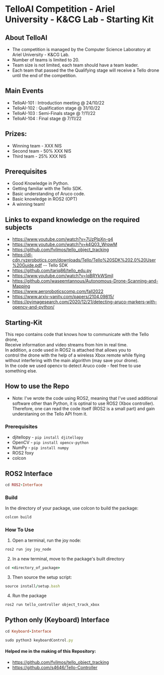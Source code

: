 # TelloAI Competition - Ariel University - K&CG Lab - Starting Kit

## About TelloAI
- The competition is managed by the Computer Science Laboratory at Ariel University - K&CG Lab. <br>
- Number of teams is limited to 20. <br>
- Team size is not limited, each team should have a team leader. <br>
- Each team that passed the the Qualifying stage will receive a Tello drone until the end of the competition. <br>

## Main Events
- TelloAI-101 : Introduction meeting @ 24/10/22 <br>
- TelloAI-102 : Qualification stage @ 31/10/22 <br>
- TelloAI-103 : Semi-Finals stage @ ?/11/22 <br>
- TelloAI-104 : Final stage @ 7/11/22 <br>

## Prizes:
- Winning team - XXX NIS
- Second team - 50% XXX NIS
- Third team - 25% XXX NIS

## Prerequisites
- Good Knowledge in Python.
- Getting familiar with the Tello SDK.
- Basic understanding of Aruco code.
- Basic knowledge in ROS2 (OPT)
- A winning team!

## Links to expand knowledge on the required subjects
- https://www.youtube.com/watch?v=7UzPIpXn-g4
- https://www.youtube.com/watch?v=k4Q03_WrpwM
- https://github.com/fvilmos/tello_object_tracking
- https://dl-cdn.ryzerobotics.com/downloads/Tello/Tello%20SDK%202.0%20User%20Guide.pdf -- Tello SDK
- https://github.com/tariq86/tello_edu.py
- https://www.youtube.com/watch?v=lqBRYkWSmjI
- https://github.com/waseemtannous/Autonomous-Drone-Scanning-and-Mapping
- https://www.aeroroboticscomp.com/fall2022
- https://www.arxiv-vanity.com/papers/2104.09815/
- https://pyimagesearch.com/2020/12/21/detecting-aruco-markers-with-opencv-and-python/


## Starting-Kit
This repo contains code that knows how to communicate with the Tello drone, <br>
Receive information and video streams from him in real time. <br>
In addition, a code used in ROS2 is attached that allows you to <br>
control the drone with the help of a wireless Xbox remote while flying <br> 
without interfering with the main algorithm (may save your drone). <br>
In the code we used opencv to detect Aruco code - feel free to use something else. <br>


## How to use the Repo
  - Note: I've wrote the code using ROS2, meaning that I've used additional software other than Python, 
          it is optinal to use ROS2 (Xbox controller).
          Therefore, one can read the code itself (ROS2 is a small part) and gain understaning on the Tello API from it. <br>
          
  ### Prerequisites
  * djitellopy - `pip install djitellopy`
  * OpenCV - `pip install opencv-python`
  * NumPy - `pip install numpy`
  * ROS2 foxy
  * colcon
  
  ## ROS2 Interface
  
  ```ruby
  cd ROS2-Interface
  ```
  
  ### Build
  In the directory of your package, use colcon to build the package:
  ```ruby
  colcon build
  ```
  ### How To Use
  1. Open a terminal, run the joy node:
  ```ruby
  ros2 run joy joy_node
  ```
  2. In a new terminal, move to the package's built directory
  ```ruby
  cd <directory_of_package>
  ```
  3. Then source the setup script:
  ```ruby
  source install/setup.bash
  ```
  4. Run the package
  ```ruby
  ros2 run tello_controller object_track_xbox
  ```
     
  ## Python only (Keyboard) Interface
  
  ```ruby
  cd Keyboard-Interface
  ```
  
  ```ruby
  sudo python3 keyboardControl.py
  ```

#### Helped me in the making of this Repository:
- https://github.com/fvilmos/tello_object_tracking <br>
- https://github.com/s4646/Tello-Controller <br>
